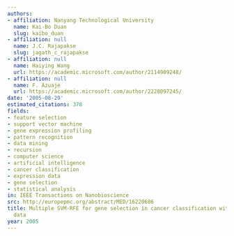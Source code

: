 ```yaml
---
authors:
- affiliation: Nanyang Technological University
  name: Kai-Bo Duan
  slug: kaibo_duan
- affiliation: null
  name: J.C. Rajapakse
  slug: jagath_c_rajapakse
- affiliation: null
  name: Haiying Wang
  url: https://academic.microsoft.com/author/2114909248/
- affiliation: null
  name: F. Azuaje
  url: https://academic.microsoft.com/author/2228097245/
date: '2005-08-29'
estimated_citations: 378
fields:
- feature selection
- support vector machine
- gene expression profiling
- pattern recognition
- data mining
- recursion
- computer science
- artificial intelligence
- cancer classification
- expression data
- gene selection
- statistical analysis
in: IEEE Transactions on Nanobioscience
src: http://europepmc.org/abstract/MED/16220686
title: Multiple SVM-RFE for gene selection in cancer classification with expression
  data
year: 2005
---
```

